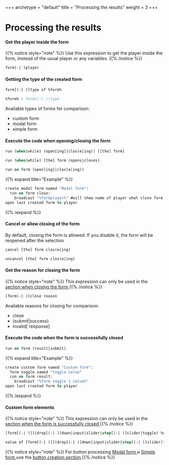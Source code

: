 +++
archetype = "default"
title = "Processing the results"
weight = 3
+++
# Processing the results
#### Get the player inside the form
{{% notice style="note" %}}
Use this expression to get the player inside the form, instead of the usual player or any variables.
{{% /notice %}}
```vb
form(-| )player
```

#### Getting the type of the created form
```vb
form[(-| )]type of %form%
```
```vb
%form%'s form[(-| )]type
```
Available types of forms for comparison:
- custom form
- modal form
- simple form

#### Execute the code when opening/closing the form
```vb
run (when|while) (open[ing]|clos(e|ing)) [[the] form]
```
```vb
run (when|while) [the] form (opens|closes)
```
```vb
run on form (open[ing]|clos(e|ing))
```
{{% expand title="Example" %}}
```vb
create modal form named "Modal form":
  run on form close:
  	broadcast "%formplayer%" #will show name of player what close form
open last created form to player
```
{{% /expand %}}
#### Cancel or allow closing of the form
By default, closing the form is allowed. If you disable it, the form will be reopened after the selection
```vb
cancel [the] form clos(e|ing)
```
```vb
uncancel [the] form clos(e|ing)
```
#### Get the reason for closing the form
{{% notice style="note" %}}
This expression can only be used in the [section when closing the form <i class="fas fa-link"></i>](./getting-results#выполнить-код-при-открытиизакрытии-формы)
{{% /notice %}}
```vb
[form(-| )]close reason
```
Available reasons for closing for comparison:
- close
- (submit|success)
- invalid[ response]

#### Execute the code when the form is successfully closed
```vb
run on form (result|submit)
```
{{% expand title="Example" %}}
```vb
create custom form named "Custom form":
  form toggle named "toggle value"
  run on form result:
    broadcast "%form toggle 1 value%"
open last created form to player
```
{{% /expand %}}

#### Custom form elements
{{% notice style="note" %}}
This expression can only be used in the [section when the form is successfully closed <i class="fas fa-link"></i>](./getting-results#выполнить-код-при-успешном-закрытии-формы)
{{% /notice %}}
```vb
[form[(-| )]](drop[(-| )]down|input|slider|step[(-| )]slider|toggle) %number% [value]
```
```vb
value of [form[(-| )]](drop[(-| )]down|input|slider|step[(-| )]slider|toggle) %number%
```

{{% notice style="note" %}}
For button processing [Modal form <i class="fas fa-link"></i>](../form-types/#modal-form) и [Simple form <i class="fas fa-link"></i>](../form-types/#simple-form) use the [button creation section <i class="fas fa-link"></i>](../elements/#кнопки) 
{{% /notice %}}
